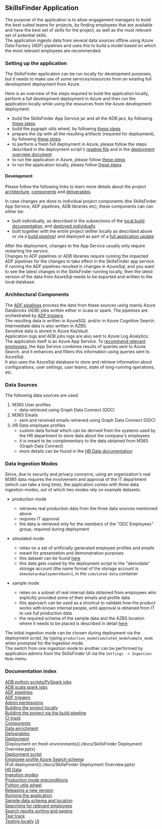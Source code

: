 ## SkillsFinder Application

The purpose of the application is to allow engagement managers to build the best suited teams for projects, by finding 
employees that are available and have the best set of skills for the project, as well as the most relevant set of potential skills.  
The application ingests data from several data sources offline using Azure Data Factory (ADF) pipelines and uses this 
to build a model based on which the most relevant employees are recommended.

### Setting up the application
The SkillsFinder application can be run locally for development purposes, but it needs to make use of some 
services/resources from an existing full development deployment from Azure.

Here is an overview of the steps required to build the application locally, perform a full development deployment in 
Azure and then run the application locally while using the resources from the Azure development deployment:
- build the SkillsFinder App Service jar and all the ADB jars, by following [these steps](./deployment/README.MD#building-all-the-projects-jars-at-once) 
- build the pygraph utils wheel, by following [these steps](./pygraph/azure_processing/pygraph_utils/README.md) 
- prepare the zip with all the resulting artifacts (required for deployment), by following [these steps](./deployment/README.MD#building-the-artifacts-zip)
- to perform a fresh full deployment in Azure, please follow the steps described in the deployment script's [readme file](./deployment/arm/README.md)
  and in the [deployment overview document](./docs/SkillsFinder%20Deployment%20Overview.pptx)
- to run the application in Azure, please follow [these steps](./jgraph/core/README.MD#running-the-application-in-azure)
- to run the application locally, please follow [these steps](./jgraph/core/README.MD#running-the-application-locally)

#### Development
Please follow the following links to learn more details about the project [architecture](#architectural-components), 
[components](./deployment/README.MD#project-components) and [deliverables](./deployment/README.MD#project-deliverables).

In case changes are done to individual project components (the SkillsFinder App Service, ADF pipelines, ADB libraries etc),
these components can can either be:
- built individually, as described in the subsections of the [local build documentation](./deployment/README.MD#building-the-project-locally), 
  and [deployed individually](./deployment/README.MD#deploying-individual-components)
- built together with the entire project (either locally as described above or via a [build pipeline](./docs/build_pipeline.md))
  and deployed as part of a [full application update](./deployment/README.MD#updating-app-release-version-over-existing-deployment) 

After the deployment, changes to the App Service usually only require restarting the service.  
Changes to ADF pipelines or ADB libraries require running the impacted ADF pipelines for the changes to take effect in the SkillsFinder app service.   
If running the ADF pipelines resulted in changes in AzureSql, and you want to see the latest changes in the SkillsFinder
running locally, then the latest version of the data from AzureSql needs to be exported and written to the local database.


### Architectural Components
The [ADF pipelines](docs/AzureDataFactory.MD) process the data from these sources using mainly Azure Databricks (ADB) 
jobs written either in scala or spark. The pipelines are orchestrated by [ADF triggers](docs/ADF_trigger_creation_policy.md).  
The resulting data is written in AzureSQL and/or in Azure Cognitive Search. Intermediate data is also written in AZBS.  
Sensitive data is stored in Azure KeyVault.  
Application logs and ADB jobs logs are also sent to Azure Log Analytics.  
The application itself is an Azure App Service. 
To [recommend relevant employees](./docs/searching_for_relevant_employees.md), the App Service combines results of queries
sent to Azure Search, and it enhances and filters this information using queries sent to AzureSql.  
It also uses the AzureSql database to store and retrieve information about configurations, user settings, user teams, 
state of long-running operations, etc.  

### Data Sources
The following data sources are used:
1. M365 User profiles
    - data retrieved using Graph Data Connect (GDC)
2. M365 Emails
    - sent and received emails retrieved using Graph Data Connect (GDC)
3. HR Data employee profiles
    - custom data format which can be derived from the systems used by the HR department to store data about the company's employees
    - it is meant to be complementary to the data obtained from M365 (Graph Data Connect)
    - more details can be found in the [HR Data documentation](./docs/HR_Data.md)

### Data Ingestion Modes
Since, due to security and privacy concerns, using an organization's real M365 data requires the involvement and 
approval of the IT department (which can take a long time), the application comes with three data ingestion modes, out 
of which two modes rely on example datasets:
- production mode
    - retrieves real production data from the three data sources mentioned above
    - requires IT approval
    - the data is retrieved only for the members of the "GDC Employees" group, required during deployment
- simulated mode
    - relies on a set of artificially generated employee profiles and emails
    - meant for presentation and demonstration purposes
    - this dataset can be found [here](https://bpartifactstorage.blob.core.windows.net/gdc-artifacts/simulated-data/)
    - this data gets copied by the deployment script to the "demodata" storage account (the name format of the storage account is `demodata<deploymentHash>`), in the `simulated-data` container

- sample mode
    - relies on a subset of real internal data obtained from employees who explicitly provided some of their emails and profile data
    - this approach can be used as a shortcut to validate how the product works with known internal people, until approval is obtained from IT to use full production data
    - the required schema of the sample data and the AZBS location where it needs to be placed is described in detail [here](./docs/InputSampleData.MD)

The initial ingestion mode can be chosen during deployment via the deployment script, by typing 
`production_mode`/`simulated_mode`/`sample_mode` when prompted for the ingestion mode.  
The switch from one ingestion mode to another can be performed by application admins from the SkillsFinder UI via 
the `Settings -> Ingestion Mode` menu.


### Documentation index
[ADB python scripts/PySpark jobs](./pygraph/azure_processing/README.md)  
[ADB scala spark jobs](./docs/ADBScalaJobsParameters.MD)  
[ADF pipelines](./docs/AzureDataFactory.MD)  
[ADF triggers](./docs/ADF_trigger_creation_policy.md)  
[Admin permissions](./docs/AdminPermissions.MD)  
[Building the project locally](./deployment/README.MD#building-the-project-locally)  
[Building the project via the build pipeline](./docs/build_pipeline.md)  
[CI track](./docs/build_pipeline.md)  
[Components](./deployment/README.MD#project-components)  
[Data enrichment](./docs/enrichment_pipelines.md)  
[Deliverables](./deployment/README.MD#project-deliverables)  
[Deployment](./deployment/README.MD#deployment)  
[Deployment on fresh environments](./docs/SkillsFinder Deployment Overview.pptx)  
[Deployment script](./deployment/arm/README.md)  
[Employee profile Azure Search schema](./docs/Employee_profile_schema_example.md)  
[Full deployment](./docs/SkillsFinder Deployment Overview.pptx)  
[HR Data](./docs/HR_Data.md)  
[Ingestion modes](#data-ingestion-modes)  
[Production mode preconditions](./docs/AdminPermissions.MD)  
[Python utils wheel](./pygraph/azure_processing/pygraph_utils/README.md)  
[Releasing a new version](./jgraph/README.md)  
[Running the application](./jgraph/core/README.MD)  
[Sample data schema and location](./docs/InputSampleData.MD)  
[Searching for relevant employees](./docs/searching_for_relevant_employees.md)  
[Search results sorting and paging](./docs/SearchResultsSortingAndPaging.MD)  
[Test track](./docs/test_track.md)  
[Testing locally](./jgraph/core/README.MD#running-the-tests-locally)
[UI](./jgraph/ui/README.md)  
